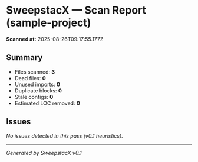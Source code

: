 # SweepstacX — Scan Report (sample-project)

**Scanned at:** 2025-08-26T09:17:55.177Z

## Summary
- Files scanned: **3**
- Dead files: **0**
- Unused imports: **0**
- Duplicate blocks: **0**
- Stale configs: **0**
- Estimated LOC removed: **0**

## Issues
_No issues detected in this pass (v0.1 heuristics)._

---
_Generated by SweepstacX v0.1_